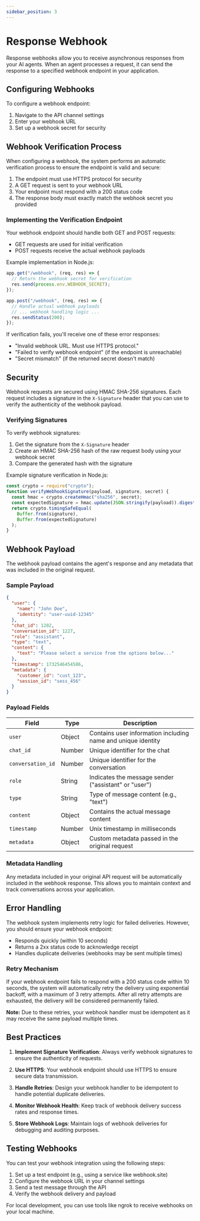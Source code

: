 ```yaml
---
sidebar_position: 3
---
```


# Response Webhook

Response webhooks allow you to receive asynchronous responses from your AI agents. When an agent processes a request, it can send the response to a specified webhook endpoint in your application.

## Configuring Webhooks

To configure a webhook endpoint:

1. Navigate to the API channel settings
2. Enter your webhook URL
3. Set up a webhook secret for security

## Webhook Verification Process

When configuring a webhook, the system performs an automatic verification process to ensure the endpoint is valid and secure:

1. The endpoint must use HTTPS protocol for security
2. A GET request is sent to your webhook URL
3. Your endpoint must respond with a 200 status code
4. The response body must exactly match the webhook secret you provided

### Implementing the Verification Endpoint

Your webhook endpoint should handle both GET and POST requests:

- GET requests are used for initial verification
- POST requests receive the actual webhook payloads

Example implementation in Node.js:

```javascript
app.get("/webhook", (req, res) => {
  // Return the webhook secret for verification
  res.send(process.env.WEBHOOK_SECRET);
});

app.post("/webhook", (req, res) => {
  // Handle actual webhook payloads
  // ... webhook handling logic ...
  res.sendStatus(200);
});
```

If verification fails, you'll receive one of these error responses:

- "Invalid webhook URL. Must use HTTPS protocol."
- "Failed to verify webhook endpoint" (if the endpoint is unreachable)
- "Secret mismatch" (if the returned secret doesn't match)

## Security

Webhook requests are secured using HMAC SHA-256 signatures. Each request includes a signature in the `X-Signature` header that you can use to verify the authenticity of the webhook payload.

### Verifying Signatures

To verify webhook signatures:

1. Get the signature from the `X-Signature` header
2. Create an HMAC SHA-256 hash of the raw request body using your webhook secret
3. Compare the generated hash with the signature

Example signature verification in Node.js:

```javascript
const crypto = require("crypto");
function verifyWebhookSignature(payload, signature, secret) {
  const hmac = crypto.createHmac("sha256", secret);
  const expectedSignature = hmac.update(JSON.stringify(payload)).digest("hex");
  return crypto.timingSafeEqual(
    Buffer.from(signature),
    Buffer.from(expectedSignature)
  );
}
```

## Webhook Payload

The webhook payload contains the agent's response and any metadata that was included in the original request.

### Sample Payload

```json
{
  "user": {
    "name": "John Doe",
    "identity": "user-uuid-12345"
  },
  "chat_id": 1202,
  "conversation_id": 1227,
  "role": "assistant",
  "type": "text",
  "content": {
    "text": "Please select a service from the options below..."
  },
  "timestamp": 1732546454586,
  "metadata": {
    "customer_id": "cust_123",
    "session_id": "sess_456"
  }
}
```

### Payload Fields

| Field             | Type   | Description                                                  |
| ----------------- | ------ | ------------------------------------------------------------ |
| `user`            | Object | Contains user information including name and unique identity |
| `chat_id`         | Number | Unique identifier for the chat                               |
| `conversation_id` | Number | Unique identifier for the conversation                       |
| `role`            | String | Indicates the message sender ("assistant" or "user")         |
| `type`            | String | Type of message content (e.g., "text")                       |
| `content`         | Object | Contains the actual message content                          |
| `timestamp`       | Number | Unix timestamp in milliseconds                               |
| `metadata`        | Object | Custom metadata passed in the original request               |

### Metadata Handling

Any metadata included in your original API request will be automatically included in the webhook response. This allows you to maintain context and track conversations across your application.

## Error Handling

The webhook system implements retry logic for failed deliveries. However, you should ensure your webhook endpoint:

- Responds quickly (within 10 seconds)
- Returns a 2xx status code to acknowledge receipt
- Handles duplicate deliveries (webhooks may be sent multiple times)

### Retry Mechanism

If your webhook endpoint fails to respond with a 200 status code within 10 seconds, the system will automatically retry the delivery using exponential backoff, with a maximum of 3 retry attempts. After all retry attempts are exhausted, the delivery will be considered permanently failed.

**Note:** Due to these retries, your webhook handler must be idempotent as it may receive the same payload multiple times.

## Best Practices

1. **Implement Signature Verification**: Always verify webhook signatures to ensure the authenticity of requests.

2. **Use HTTPS**: Your webhook endpoint should use HTTPS to ensure secure data transmission.

3. **Handle Retries**: Design your webhook handler to be idempotent to handle potential duplicate deliveries.

4. **Monitor Webhook Health**: Keep track of webhook delivery success rates and response times.

5. **Store Webhook Logs**: Maintain logs of webhook deliveries for debugging and auditing purposes.

## Testing Webhooks

You can test your webhook integration using the following steps:

1. Set up a test endpoint (e.g., using a service like webhook.site)
2. Configure the webhook URL in your channel settings
3. Send a test message through the API
4. Verify the webhook delivery and payload

For local development, you can use tools like ngrok to receive webhooks on your local machine.
